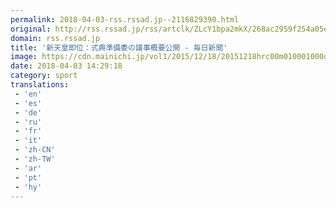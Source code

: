 ```yaml
---
permalink: 2018-04-03-rss.rssad.jp--2116829390.html
original: http://rss.rssad.jp/rss/artclk/ZLcY1bpa2mkX/268ac2959f254a05e50c919336224794?ul=gqmrFwcQzWcNlISti7flpxu8rrr.D9K5rqdz7Z8VQS0_iLj4QC9f2spEscKGKvpD4NoNPl97J7PaDwrnCE.JN4vS.QeN
domain: rss.rssad.jp
title: '新天皇即位：式典準備委の議事概要公開 - 毎日新聞'
image: https://cdn.mainichi.jp/vol1/2015/12/18/20151218hrc00m010001000q/9.jpg?2
date: 2018-04-03 14:29:18
category: sport
translations: 
 - 'en'
 - 'es'
 - 'de'
 - 'ru'
 - 'fr'
 - 'it'
 - 'zh-CN'
 - 'zh-TW'
 - 'ar'
 - 'pt'
 - 'hy'
---
```


